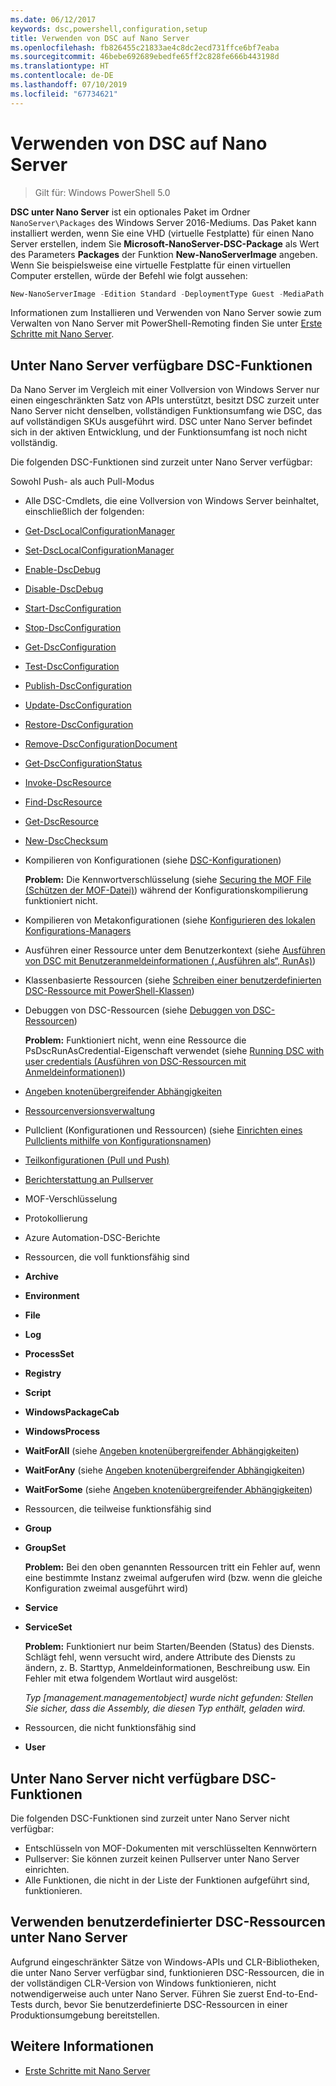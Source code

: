 ```yaml
---
ms.date: 06/12/2017
keywords: dsc,powershell,configuration,setup
title: Verwenden von DSC auf Nano Server
ms.openlocfilehash: fb826455c21833ae4c8dc2ecd731ffce6bf7eaba
ms.sourcegitcommit: 46bebe692689ebedfe65ff2c828fe666b443198d
ms.translationtype: HT
ms.contentlocale: de-DE
ms.lasthandoff: 07/10/2019
ms.locfileid: "67734621"
---
```

# <a name="using-dsc-on-nano-server"></a>Verwenden von DSC auf Nano Server

> Gilt für: Windows PowerShell 5.0

**DSC unter Nano Server** ist ein optionales Paket im Ordner `NanoServer\Packages` des Windows Server 2016-Mediums. Das Paket kann installiert werden, wenn Sie eine VHD (virtuelle Festplatte) für einen Nano Server erstellen, indem Sie **Microsoft-NanoServer-DSC-Package** als Wert des Parameters **Packages** der Funktion **New-NanoServerImage** angeben. Wenn Sie beispielsweise eine virtuelle Festplatte für einen virtuellen Computer erstellen, würde der Befehl wie folgt aussehen:

```powershell
New-NanoServerImage -Edition Standard -DeploymentType Guest -MediaPath f:\ -BasePath .\Base -TargetPath .\Nano1\Nano.vhd -ComputerName Nano1 -Packages Microsoft-NanoServer-DSC-Package
```

Informationen zum Installieren und Verwenden von Nano Server sowie zum Verwalten von Nano Server mit PowerShell-Remoting finden Sie unter [Erste Schritte mit Nano Server](/windows-server/get-started/getting-started-with-nano-server).

## <a name="dsc-features-available-on-nano-server"></a>Unter Nano Server verfügbare DSC-Funktionen

Da Nano Server im Vergleich mit einer Vollversion von Windows Server nur einen eingeschränkten Satz von APIs unterstützt, besitzt DSC zurzeit unter Nano Server nicht denselben, vollständigen Funktionsumfang wie DSC, das auf vollständigen SKUs ausgeführt wird. DSC unter Nano Server befindet sich in der aktiven Entwicklung, und der Funktionsumfang ist noch nicht vollständig.

Die folgenden DSC-Funktionen sind zurzeit unter Nano Server verfügbar:

Sowohl Push- als auch Pull-Modus

- Alle DSC-Cmdlets, die eine Vollversion von Windows Server beinhaltet, einschließlich der folgenden:
- [Get-DscLocalConfigurationManager](/powershell/module/PSDesiredStateConfiguration/Get-DscLocalConfigurationManager)
- [Set-DscLocalConfigurationManager](/powershell/module/PSDesiredStateConfiguration/Set-DscLocalConfigurationManager)
- [Enable-DscDebug](/powershell/module/PSDesiredStateConfiguration/Enable-DscDebug)
- [Disable-DscDebug](/powershell/module/PSDesiredStateConfiguration/Disable-DscDebug)
- [Start-DscConfiguration](/powershell/module/psdesiredstateconfiguration/start-dscconfiguration)
- [Stop-DscConfiguration](/powershell/module/PSDesiredStateConfiguration/Stop-DscConfiguration)
- [Get-DscConfiguration](/powershell/module/PSDesiredStateConfiguration/Get-DscConfiguration)
- [Test-DscConfiguration](/powershell/module/psdesiredstateconfiguration/Test-DSCConfiguration)
- [Publish-DscConfiguration](/powershell/module/PSDesiredStateConfiguration/Publish-DscConfiguration)
- [Update-DscConfiguration](/powershell/module/PSDesiredStateConfiguration/Update-DscConfiguration)
- [Restore-DscConfiguration](/powershell/module/PSDesiredStateConfiguration/Restore-DscConfiguration)
- [Remove-DscConfigurationDocument](/powershell/module/PSDesiredStateConfiguration/Remove-DscConfigurationDocument)
- [Get-DscConfigurationStatus](/powershell/module/PSDesiredStateConfiguration/Get-DscConfigurationStatus)
- [Invoke-DscResource](/powershell/module/PSDesiredStateConfiguration/Invoke-DscResource)
- [Find-DscResource](/powershell/module/powershellget/find-dscresource?view=powershell-6)
- [Get-DscResource](/powershell/module/PSDesiredStateConfiguration/Get-DscResource)
- [New-DscChecksum](/powershell/module/PSDesiredStateConfiguration/New-DSCCheckSum)

- Kompilieren von Konfigurationen (siehe [DSC-Konfigurationen](../configurations/configurations.md))

  **Problem:** Die Kennwortverschlüsselung (siehe [Securing the MOF File (Schützen der MOF-Datei)](../pull-server/secureMOF.md)) während der Konfigurationskompilierung funktioniert nicht.

- Kompilieren von Metakonfigurationen (siehe [Konfigurieren des lokalen Konfigurations-Managers](../managing-nodes/metaConfig.md)

- Ausführen einer Ressource unter dem Benutzerkontext (siehe [Ausführen von DSC mit Benutzeranmeldeinformationen („Ausführen als“, RunAs)](../configurations/runAsUser.md))

- Klassenbasierte Ressourcen (siehe [Schreiben einer benutzerdefinierten DSC-Ressource mit PowerShell-Klassen](/previous-versions//dn948461(v=technet.10)))

- Debuggen von DSC-Ressourcen (siehe [Debuggen von DSC-Ressourcen](../troubleshooting/debugResource.md))

  **Problem:** Funktioniert nicht, wenn eine Ressource die PsDscRunAsCredential-Eigenschaft verwendet (siehe [Running DSC with user credentials (Ausführen von DSC-Ressourcen mit Anmeldeinformationen)](../configurations/runAsUser.md))

- [Angeben knotenübergreifender Abhängigkeiten](../configurations/crossNodeDependencies.md)

- [Ressourcenversionsverwaltung](../configurations/sxsResource.md)

- Pullclient (Konfigurationen und Ressourcen) (siehe [Einrichten eines Pullclients mithilfe von Konfigurationsnamen](../pull-server/pullClientConfigNames.md))

- [Teilkonfigurationen (Pull und Push)](../pull-server/partialConfigs.md)

- [Berichterstattung an Pullserver](../pull-server/reportServer.md)

- MOF-Verschlüsselung

- Protokollierung

- Azure Automation-DSC-Berichte

- Ressourcen, die voll funktionsfähig sind

- **Archive**
- **Environment**
- **File**
- **Log**
- **ProcessSet**
- **Registry**
- **Script**
- **WindowsPackageCab**
- **WindowsProcess**
- **WaitForAll** (siehe [Angeben knotenübergreifender Abhängigkeiten](../configurations/crossNodeDependencies.md))
- **WaitForAny** (siehe [Angeben knotenübergreifender Abhängigkeiten](../configurations/crossNodeDependencies.md))
- **WaitForSome** (siehe [Angeben knotenübergreifender Abhängigkeiten](../configurations/crossNodeDependencies.md))

- Ressourcen, die teilweise funktionsfähig sind
- **Group**
- **GroupSet**

  **Problem:** Bei den oben genannten Ressourcen tritt ein Fehler auf, wenn eine bestimmte Instanz zweimal aufgerufen wird (bzw. wenn die gleiche Konfiguration zweimal ausgeführt wird)

- **Service**
- **ServiceSet**

  **Problem:** Funktioniert nur beim Starten/Beenden (Status) des Diensts. Schlägt fehl, wenn versucht wird, andere Attribute des Diensts zu ändern, z. B. Starttyp, Anmeldeinformationen, Beschreibung usw. Ein Fehler mit etwa folgendem Wortlaut wird ausgelöst:

  *Typ [management.managementobject] wurde nicht gefunden: Stellen Sie sicher, dass die Assembly, die diesen Typ enthält, geladen wird.*

- Ressourcen, die nicht funktionsfähig sind
- **User**

## <a name="dsc-features-not-available-on-nano-server"></a>Unter Nano Server nicht verfügbare DSC-Funktionen

Die folgenden DSC-Funktionen sind zurzeit unter Nano Server nicht verfügbar:

- Entschlüsseln von MOF-Dokumenten mit verschlüsselten Kennwörtern
- Pullserver: Sie können zurzeit keinen Pullserver unter Nano Server einrichten.
- Alle Funktionen, die nicht in der Liste der Funktionen aufgeführt sind, funktionieren.

## <a name="using-custom-dsc-resources-on-nano-server"></a>Verwenden benutzerdefinierter DSC-Ressourcen unter Nano Server

Aufgrund eingeschränkter Sätze von Windows-APIs und CLR-Bibliotheken, die unter Nano Server verfügbar sind, funktionieren DSC-Ressourcen, die in der vollständigen CLR-Version von Windows funktionieren, nicht notwendigerweise auch unter Nano Server.
Führen Sie zuerst End-to-End-Tests durch, bevor Sie benutzerdefinierte DSC-Ressourcen in einer Produktionsumgebung bereitstellen.

## <a name="see-also"></a>Weitere Informationen

- [Erste Schritte mit Nano Server](/windows-server/get-started/getting-started-with-nano-server)
